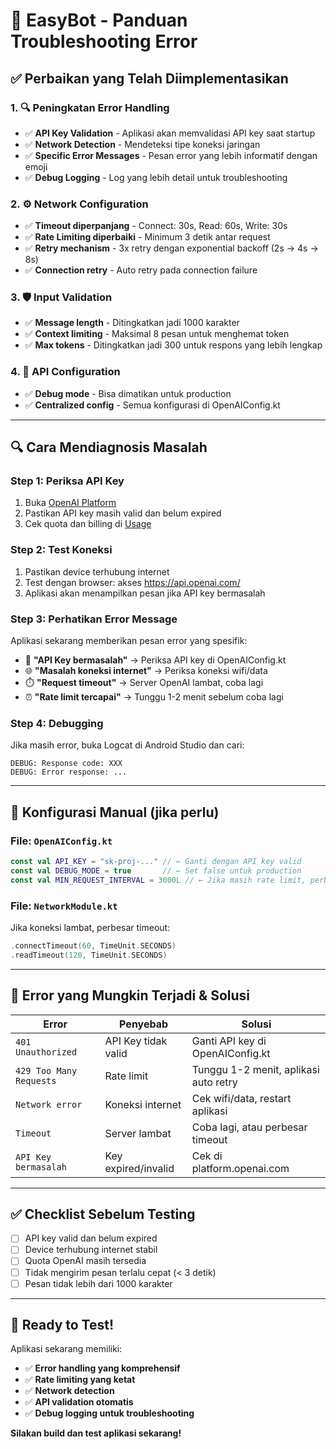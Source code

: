 # 🚀 EasyBot - Panduan Troubleshooting Error

## ✅ Perbaikan yang Telah Diimplementasikan

### 1. **🔍 Peningkatan Error Handling**

- ✅ **API Key Validation** - Aplikasi akan memvalidasi API key saat startup
- ✅ **Network Detection** - Mendeteksi tipe koneksi jaringan
- ✅ **Specific Error Messages** - Pesan error yang lebih informatif dengan emoji
- ✅ **Debug Logging** - Log yang lebih detail untuk troubleshooting

### 2. **⚙️ Network Configuration**

- ✅ **Timeout diperpanjang** - Connect: 30s, Read: 60s, Write: 30s
- ✅ **Rate Limiting diperbaiki** - Minimum 3 detik antar request
- ✅ **Retry mechanism** - 3x retry dengan exponential backoff (2s → 4s → 8s)
- ✅ **Connection retry** - Auto retry pada connection failure

### 3. **🛡️ Input Validation**

- ✅ **Message length** - Ditingkatkan jadi 1000 karakter
- ✅ **Context limiting** - Maksimal 8 pesan untuk menghemat token
- ✅ **Max tokens** - Ditingkatkan jadi 300 untuk respons yang lebih lengkap

### 4. **🔧 API Configuration**

- ✅ **Debug mode** - Bisa dimatikan untuk production
- ✅ **Centralized config** - Semua konfigurasi di OpenAIConfig.kt

---

## 🔍 Cara Mendiagnosis Masalah

### **Step 1: Periksa API Key**

1. Buka [OpenAI Platform](https://platform.openai.com/api-keys)
2. Pastikan API key masih valid dan belum expired
3. Cek quota dan billing di [Usage](https://platform.openai.com/usage)

### **Step 2: Test Koneksi**

1. Pastikan device terhubung internet
2. Test dengan browser: akses https://api.openai.com/
3. Aplikasi akan menampilkan pesan jika API key bermasalah

### **Step 3: Perhatikan Error Message**

Aplikasi sekarang memberikan pesan error yang spesifik:

- 🔑 **"API Key bermasalah"** → Periksa API key di OpenAIConfig.kt
- 🌐 **"Masalah koneksi internet"** → Periksa koneksi wifi/data
- ⏱️ **"Request timeout"** → Server OpenAI lambat, coba lagi
- ⏰ **"Rate limit tercapai"** → Tunggu 1-2 menit sebelum coba lagi

### **Step 4: Debugging**

Jika masih error, buka Logcat di Android Studio dan cari:

```
DEBUG: Response code: XXX
DEBUG: Error response: ...
```

---

## 🔧 Konfigurasi Manual (jika perlu)

### **File: `OpenAIConfig.kt`**

```kotlin
const val API_KEY = "sk-proj-..." // ← Ganti dengan API key valid
const val DEBUG_MODE = true       // ← Set false untuk production
const val MIN_REQUEST_INTERVAL = 3000L // ← Jika masih rate limit, perbesar
```

### **File: `NetworkModule.kt`**

Jika koneksi lambat, perbesar timeout:

```kotlin
.connectTimeout(60, TimeUnit.SECONDS)
.readTimeout(120, TimeUnit.SECONDS)
```

---

## 🚨 Error yang Mungkin Terjadi & Solusi

| Error                   | Penyebab            | Solusi                                |
| ----------------------- | ------------------- | ------------------------------------- |
| `401 Unauthorized`      | API Key tidak valid | Ganti API key di OpenAIConfig.kt      |
| `429 Too Many Requests` | Rate limit          | Tunggu 1-2 menit, aplikasi auto retry |
| `Network error`         | Koneksi internet    | Cek wifi/data, restart aplikasi       |
| `Timeout`               | Server lambat       | Coba lagi, atau perbesar timeout      |
| `API Key bermasalah`    | Key expired/invalid | Cek di platform.openai.com            |

---

## ✅ Checklist Sebelum Testing

- [ ] API key valid dan belum expired
- [ ] Device terhubung internet stabil
- [ ] Quota OpenAI masih tersedia
- [ ] Tidak mengirim pesan terlalu cepat (< 3 detik)
- [ ] Pesan tidak lebih dari 1000 karakter

---

## 🚀 Ready to Test!

Aplikasi sekarang memiliki:

- ✅ **Error handling yang komprehensif**
- ✅ **Rate limiting yang ketat**
- ✅ **Network detection**
- ✅ **API validation otomatis**
- ✅ **Debug logging untuk troubleshooting**

**Silakan build dan test aplikasi sekarang!**
